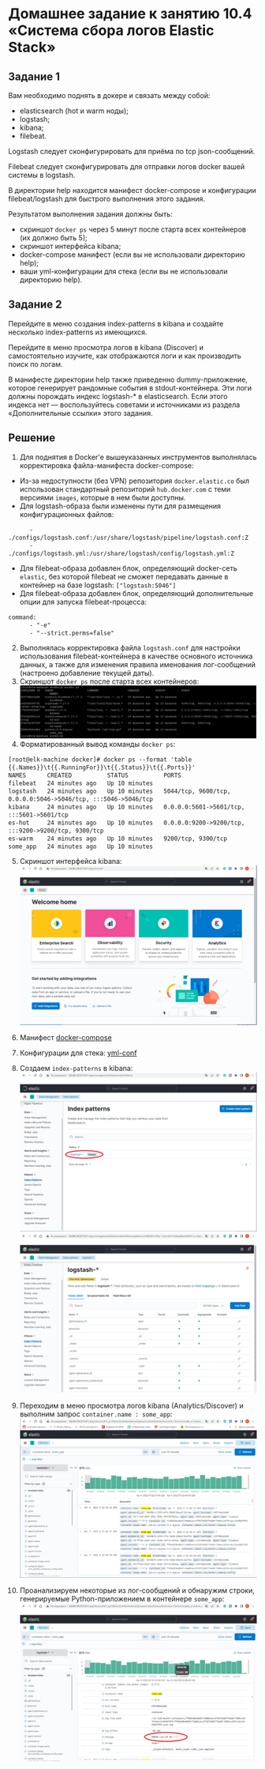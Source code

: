 # Домашнее задание к занятию 10.4 «Система сбора логов Elastic Stack»

## Задание 1

Вам необходимо поднять в докере и связать между собой:

- elasticsearch (hot и warm ноды);
- logstash;
- kibana;
- filebeat.

Logstash следует сконфигурировать для приёма по tcp json-сообщений.

Filebeat следует сконфигурировать для отправки логов docker вашей системы в logstash.

В директории help находится манифест docker-compose и конфигурации filebeat/logstash для быстрого 
выполнения этого задания.

Результатом выполнения задания должны быть:

- скриншот `docker ps` через 5 минут после старта всех контейнеров (их должно быть 5);
- скриншот интерфейса kibana;
- docker-compose манифест (если вы не использовали директорию help);
- ваши yml-конфигурации для стека (если вы не использовали директорию help).

## Задание 2

Перейдите в меню создания index-patterns в kibana и создайте несколько index-patterns из имеющихся.

Перейдите в меню просмотра логов в kibana (Discover) и самостоятельно изучите, как отображаются логи и как производить поиск по логам.

В манифесте директории help также приведенно dummy-приложение, которое генерирует рандомные события в stdout-контейнера.
Эти логи должны порождать индекс logstash-* в elasticsearch. Если этого индекса нет — воспользуйтесь советами и источниками из раздела «Дополнительные ссылки» этого задания.
 
## Решение
1. Для поднятия в Docker'e вышеуказанных инструментов выполнялась корректировка файла-манифеста docker-compose:
- Из-за недоступности (без VPN) репозитория `docker.elastic.co` был использован стандартный репозиторий `hub.docker.com` c теми версиями `images`, которые в нем были доступны.
- Для logstash-образа были изменены пути для размещения конфигурационных файлов:
```
      - ./configs/logstash.conf:/usr/share/logstash/pipeline/logstash.conf:Z
      - ./configs/logstash.yml:/usr/share/logstash/config/logstash.yml:Z
```
- Для filebeat-образа добавлен блок, определяющий docker-сеть `elastic`, без которой filebeat не сможет передавать данные в контейнер на базе logstash: `["logstash:5046"]`
- Для filebeat-образа добавлен блок, определяющий дополнительные опции для запуска filebeat-процесса:
```
command:
      - "-e"
      - "--strict.perms=false"
``` 
2. Выполнялась корректировка файла `logstash.conf` для настройки использования filebeat-контейнера в качестве основного источника данных, а также для изменения правила именования лог-сообщений (настроено добавление текущей даты).
3. Cкриншот `docker ps` после старта всех контейнеров:
![Docker](./TASK_10.4/Docker.PNG)
4. Форматированный вывод команды `docker ps`:
```
[root@elk-machine docker]# docker ps --format 'table {{.Names}}\t{{.RunningFor}}\t{{.Status}}\t{{.Ports}}'
NAMES      CREATED          STATUS          PORTS
filebeat   24 minutes ago   Up 10 minutes
logstash   24 minutes ago   Up 10 minutes   5044/tcp, 9600/tcp, 0.0.0.0:5046->5046/tcp, :::5046->5046/tcp
kibana     24 minutes ago   Up 10 minutes   0.0.0.0:5601->5601/tcp, :::5601->5601/tcp
es-hot     24 minutes ago   Up 10 minutes   0.0.0.0:9200->9200/tcp, :::9200->9200/tcp, 9300/tcp
es-warm    24 minutes ago   Up 10 minutes   9200/tcp, 9300/tcp
some_app   24 minutes ago   Up 10 minutes
```
5. Скриншот интерфейса kibana:
![Kibana1](./TASK_10.4/Kibana1.PNG)
6. Манифест [docker-compose](./TASK_10.4/conf/docker-compose.yml)
7. Конфигурации для стека: [yml-conf](./TASK_10.4/conf)

8. Создаем `index-patterns` в kibana:
![Kibana2](./TASK_10.4/Kibana2.PNG)
![Kibana3](./TASK_10.4/Kibana3.PNG)
9. Переходим в меню просмотра логов kibana (Analytics/Discover) и выполним запрос `container.name : some_app`:
![Kibana4](./TASK_10.4/Kibana4.PNG)
10. Проанализируем некоторые из лог-сообщений и обнаружим строки, генерируемые Python-приложением в контейнере `some_app`:
![Kibana5](./TASK_10.4/Kibana5.PNG)


